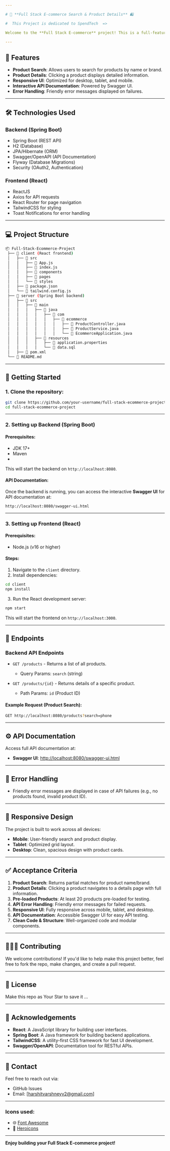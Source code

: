 ```yaml
---

# 🎉 **Full Stack E-commerce Search & Product Details** 🛍️

#  This Project is dedicated to SpendTech  => 

Welcome to the **Full Stack E-commerce** project! This is a full-featured web application for product search and product details with a backend API in **Spring Boot** and a frontend built using **React**. The project allows users to search for products, view detailed information about each product, and enjoy a seamless, responsive shopping experience.

---
```


## 🚀 **Features**

* **Product Search**: Allows users to search for products by name or brand.
* **Product Details**: Clicking a product displays detailed information.
* **Responsive UI**: Optimized for desktop, tablet, and mobile.
* **Interactive API Documentation**: Powered by Swagger UI.
* **Error Handling**: Friendly error messages displayed on failures.

---

## 🛠️ **Technologies Used**

### **Backend** (Spring Boot)

* Spring Boot (REST API)
* H2 (Database)
* JPA/Hibernate (ORM)
* Swagger/OpenAPI (API Documentation)
* Flyway (Database Migrations)
* Security (OAuth2, Authentication)

### **Frontend** (React)

* ReactJS
* Axios for API requests
* React Router for page navigation
* TailwindCSS for styling
* Toast Notifications for error handling

---

## 💻 **Project Structure**

```bash
📦 Full-Stack-Ecommerce-Project
 ├── 📁 client (React frontend)
 │   ├── 📁 src
 │   │   ├── 📄 App.js
 │   │   ├── 📄 index.js
 │   │   ├── 📁 components
 │   │   ├── 📁 pages
 │   │   └── 📁 styles
 │   ├── 📄 package.json
 │   └── 📄 tailwind.config.js
 ├── 📁 server (Spring Boot backend)
 │   ├── 📁 src
 │   │   ├── 📁 main
 │   │   │   ├── 📁 java
 │   │   │   │   ├── 📁 com
 │   │   │   │   │   ├── 📁 ecommerce
 │   │   │   │   │   │   ├── 📄 ProductController.java
 │   │   │   │   │   │   ├── 📄 ProductService.java
 │   │   │   │   │   │   └── 📄 EcommerceApplication.java
 │   │   │   ├── 📁 resources
 │   │   │   │   ├── 📄 application.properties
 │   │   │   │   └── 📄 data.sql
 │   ├── 📄 pom.xml
 └── 📄 README.md
```

---

## 🏃 **Getting Started**

### **1. Clone the repository:**

```bash
git clone https://github.com/your-username/full-stack-ecommerce-project.git
cd full-stack-ecommerce-project
```

---

### **2. Setting up Backend (Spring Boot)**

#### Prerequisites:

* JDK 17+
* Maven
* 
This will start the backend on `http://localhost:8080`.

#### API Documentation:

Once the backend is running, you can access the interactive **Swagger UI** for API documentation at:

```
http://localhost:8080/swagger-ui.html
```
---

### **3. Setting up Frontend (React)**

#### Prerequisites:

* Node.js (v16 or higher)

#### Steps:

1. Navigate to the `client` directory.
2. Install dependencies:

```bash
cd client
npm install
```

3. Run the React development server:

```bash
npm start
```

This will start the frontend on `http://localhost:3000`.

---

## 📄 **Endpoints**

### **Backend API Endpoints**

* `GET /products` - Returns a list of all products.

  * Query Params: `search` (string)
* `GET /products/{id}` - Returns details of a specific product.

  * Path Params: `id` (Product ID)

#### Example Request (Product Search):

```bash
GET http://localhost:8080/products?search=phone
```

---

## ⚙️ **API Documentation**

Access full API documentation at:

* **Swagger UI**: [http://localhost:8080/swagger-ui.html](http://localhost:8080/swagger-ui.html)

---

## 🔧 **Error Handling**

* Friendly error messages are displayed in case of API failures (e.g., no products found, invalid product ID).

---

## 📱 **Responsive Design**

The project is built to work across all devices:

* **Mobile**: User-friendly search and product display.
* **Tablet**: Optimized grid layout.
* **Desktop**: Clean, spacious design with product cards.

---

## ✅ **Acceptance Criteria**

1. **Product Search**: Returns partial matches for product name/brand.
2. **Product Details**: Clicking a product navigates to a details page with full information.
3. **Pre-loaded Products**: At least 20 products pre-loaded for testing.
4. **API Error Handling**: Friendly error messages for failed requests.
5. **Responsive UI**: Fully responsive across mobile, tablet, and desktop.
6. **API Documentation**: Accessible Swagger UI for easy API testing.
7. **Clean Code & Structure**: Well-organized code and modular components.

---

## 🧑‍🤝‍🧑 **Contributing**

We welcome contributions! If you'd like to help make this project better, feel free to fork the repo, make changes, and create a pull request.

---

## 📝 **License**

Make this repo as Your Star to save it ...

---

## 🌟 **Acknowledgements**

* **React**: A JavaScript library for building user interfaces.
* **Spring Boot**: A Java framework for building backend applications.
* **TailwindCSS**: A utility-first CSS framework for fast UI development.
* **Swagger/OpenAPI**: Documentation tool for RESTful APIs.

---

## 📜 **Contact**

Feel free to reach out via:

* GitHub Issues
* Email: [harshitvarshneyv2@gmail.com]

  
---
### Icons used:

* 🌐 [Font Awesome](https://fontawesome.com/)
* 📄 [Heroicons](https://heroicons.com/)
---
**Enjoy building your Full Stack E-commerce project!**
